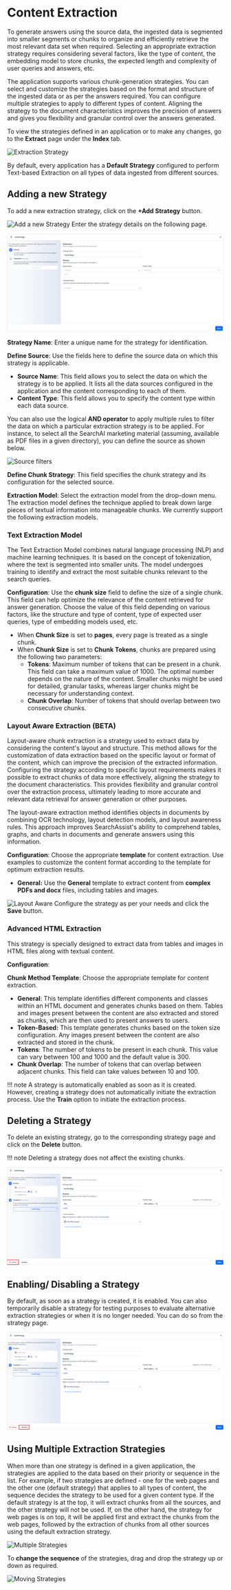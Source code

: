 # Content Extraction

To generate answers using the source data, the ingested data is segmented into smaller segments or chunks to organize and efficiently retrieve the most relevant data set when required. Selecting an appropriate extraction strategy requires considering several factors, like the type of content, the embedding model to store chunks, the expected length and complexity of user queries and answers, etc.

The application supports various chunk-generation strategies. You can select and customize the strategies based on the format and structure of the ingested data or as per the answers required. You can configure multiple strategies to apply to different types of content. Aligning the strategy to the document characteristics improves the precision of answers and gives you flexibility and granular control over the answers generated.  

To view the strategies defined in an application or to make any changes, go to the **Extract** page under the **Index** tab. 

![Extraction Strategy](../images/extract-home.png "Extraction Strategy")

By default, every application has a **Default Strategy** configured to perform Text-based Extraction on all types of data ingested from different sources. 

## Adding a new Strategy

To add a new extraction strategy, click on the **+Add Strategy** button.

![Add a new Strategy](../images/add-strategy.png "Add a new Strategy")
Enter the strategy details on the following page. 

![Strategy Details](./images/extraction-page.png "Strategy Details")

**Strategy Name**: Enter a unique name for the strategy for identification. 

**Define Source**: Use the fields here to define the source data on which this strategy is applicable. 

* **Source Name**: This field allows you to select the data on which the strategy is to be applied. It lists all the data sources configured in the application and the content corresponding to each of them. 
* **Content Type**: This field allows you to specify the content type within each data source. 

You can also use the logical **AND operator** to apply multiple rules to filter the data on which a particular extraction strategy is to be applied. For instance, to select all the SearchAI marketing material (assuming, available as PDF files in a given directory), you can define the source as shown below.

![Source filters](../images/source-filters.png "Source Filters")

**Define Chunk Strategy**: This field specifies the chunk strategy and its configuration for the selected source.

**Extraction Model**: Select the extraction model from the drop-down menu. The extraction model defines the technique applied to break down large pieces of textual information into manageable chunks. We currently support the following extraction models.

### **Text Extraction Model**

The Text Extraction Model combines natural language processing (NLP) and machine learning techniques. It is based on the concept of tokenization, where the text is segmented into smaller units. The model undergoes training to identify and extract the most suitable chunks relevant to the search queries.

**Configuration**: Use the **chunk size** field  to define the size of a single chunk. This field can help optimize the relevance of the content retrieved for answer generation. Choose the value of this field depending on various factors, like the structure and type of content, type of expected user queries, type of embedding models used, etc. 

* When **Chunk Size** is set to **pages**, every page is treated as a single chunk. 
* When **Chunk Size** is set to **Chunk Tokens**, chunks are prepared using the following two parameters:
    *  **Tokens**: Maximum number of tokens that can be present in a chunk. This field can take a maximum value of 1000. The optimal number depends on the nature of the content. Smaller chunks might be used for detailed, granular tasks, whereas larger chunks might be necessary for understanding context​​.
    * **Chunk Overlap**: Number of tokens that should overlap between two consecutive chunks.

### **Layout Aware Extraction (BETA)**

Layout-aware chunk extraction is a strategy used to extract data by considering the content's layout and structure. This method allows for the customization of data extraction based on the specific layout or format of the content, which can improve the precision of the extracted information. Configuring the strategy according to specific layout requirements makes it possible to extract chunks of data more effectively, aligning the strategy to the document characteristics. This provides flexibility and granular control over the extraction process, ultimately leading to more accurate and relevant data retrieval for answer generation or other purposes. 

The layout-aware extraction method identifies objects in documents by combining OCR technology, layout detection models, and layout awareness rules. This approach improves SearchAssist's ability to comprehend tables, graphs, and charts in documents and generate answers using this information.

**Configuration**: Choose the appropriate **template** for content extraction. Use examples to customize the content format according to the template for optimum extraction results. 

* **General:** Use the **General** template to extract content from **complex PDFs and docx** files, including tables and images. 

![Layout Aware](../images/layout-aware-templates.png "Layout Aware Templates")
Configure the strategy as per your needs and click the **Save** button. 

### **Advanced HTML Extraction**

This strategy is specially designed to extract data from tables and images in HTML files along with textual content. 

**Configuration**: 

**Chunk Method Template**: Choose the appropriate template for content extraction.

* **General**: This template identifies different components and classes within an HTML document and generates chunks based on them. Tables and images present between the content are also extracted and stored as chunks, which are then used to present answers to users.
* **Token-Based:** This template generates chunks based on the token size configuration. Any images present between the content are also extracted and stored in the chunk.
* **Tokens**:  The number of tokens to be present in each chunk. This value can vary between 100 and 1000 and the default value is 300. 
* **Chunk Overlap**: The number of tokens that can overlap between adjacent chunks. This field can take values between 10 and 100. 

!!! note
    A strategy is automatically enabled as soon as it is created. However, creating a strategy does not automatically initiate the extraction process. Use the **Train** option to initiate the extraction process.   

## Deleting a Strategy

To delete an existing strategy, go to the corresponding strategy page and click on the **Delete** button. 

!!! note
    Deleting a strategy does not affect the existing chunks.

![Deleting a strategy](./images/delete-extraction-strategy.png "Deleting a strategy")

## Enabling/ Disabling a Strategy

By default, as soon as a strategy is created, it is enabled. You can also temporarily disable a strategy for testing purposes to evaluate alternative extraction strategies or when it is no longer needed. You can do so from the strategy page. 

![Disable a strategy](./images/disable-extraction-strategy.png "Disable a strategy")

## Using Multiple Extraction Strategies

When more than one strategy is defined in a given application, the strategies are applied to the data based on their priority or sequence in the list. For example, if two strategies are defined - one for the web pages and the other one (default strategy) that applies to all types of content, the sequence decides the strategy to be used for a given content type. If the default strategy is at the top, it will extract chunks from all the sources, and the other strategy will not be used. If, on the other hand, the strategy for web pages is on top, it will be applied first and extract the chunks from the web pages, followed by the extraction of chunks from all other sources using the default extraction strategy.  

![Multiple Strategies](../images/multiple-strategies.png "Multiple Strategies")

To **change the sequence** of the strategies, drag and drop the strategy up or down as required.

![Moving Strategies](../images/moving-strategies.png "Moving Strategies")
